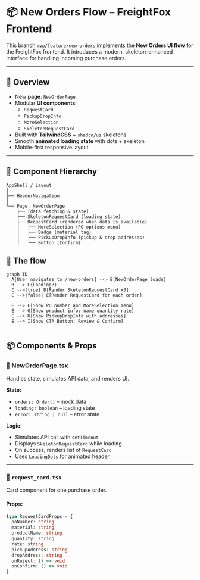 # 📦 New Orders Flow – FreightFox Frontend

This branch `mvp/feature/new-orders` implements the **New Orders UI flow** for the FreightFox frontend. It introduces a modern, skeleton-enhanced interface for handling incoming purchase orders.

---

## 📄 Overview

- New **page**: `NewOrderPage`
- Modular **UI components**:
  - `RequestCard`
  - `PickupDropInfo`
  - `MoreSelection`
  - `SkeletonRequestCard`
- Built with **TailwindCSS** + `shadcn/ui` skeletons
- Smooth **animated loading state** with dots + skeleton
- Mobile-first responsive layout

---

## 🧠 Component Hierarchy

```plaintext
AppShell / Layout
│
├── HeaderNavigation
│
└── Page: NewOrderPage
    ├── [data fetching & state]
    ├── SkeletonRequestCard (loading state)
    ├── RequestCard (rendered when data is available)
    │   ├── MoreSelection (PO options menu)
    │   ├── Badge (material tag)
    │   ├── PickupDropInfo (pickup & drop addresses)
    │   └── Button (Confirm)
```
## 🔁 The flow

```mermaid
graph TD
  A[User navigates to /new-orders] --> B[NewOrderPage loads]
  B --> C{Loading?}
  C -->|true| D[Render SkeletonRequestCard x3]
  C -->|false| E[Render RequestCard for each order]

  E --> F[Show PO number and MoreSelection menu]
  E --> G[Show product info: name quantity rate]
  E --> H[Show PickupDropInfo with addresses]
  E --> I[Show CTA Button: Review & Confirm]


```


## 📦 Components & Props

### 📄 NewOrderPage.tsx  
Handles state, simulates API data, and renders UI.

**State:**
- `orders: Order[]` – mock data  
- `loading: boolean` – loading state  
- `error: string | null` – error state  

**Logic:**
- Simulates API call with `setTimeout`  
- Displays `SkeletonRequestCard` while loading  
- On success, renders list of `RequestCard`  
- Uses `LoadingDots` for animated header

---

### 📄 `request_card.tsx`

Card component for one purchase order.

#### Props:
```ts
type RequestCardProps = {
  poNumber: string
  material: string
  productName: string
  quantity: string
  rate: string
  pickupAddress: string
  dropAddress: string
  onReject: () => void
  onConfirm: () => void
}
```


